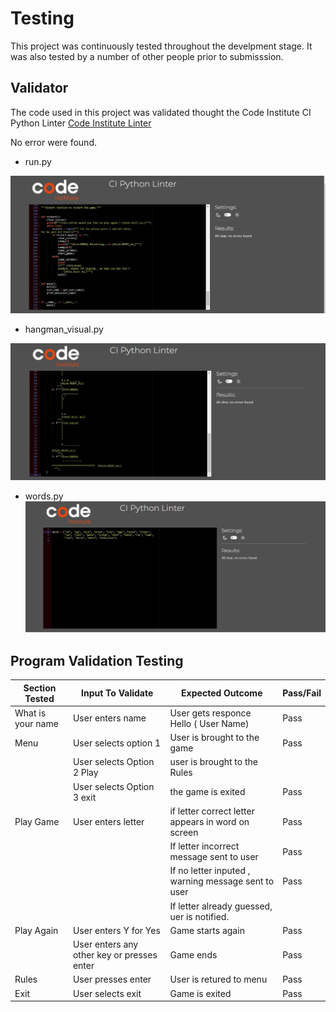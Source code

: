 # Testing

This project was continuously tested throughout the develpment stage. It was also tested by a number of other people prior to submisssion.

## Validator

The code used in this project was validated thought the Code Institute CI Python Linter [Code Institute Linter](https://pep8ci.herokuapp.com/) 

No error were found.

*   run.py

![run.py](documentation/run.JPG)

*   hangman_visual.py

![hangman visual](documentation/hangman_visual.JPG)

*   words.py
![words](documentation/words.JPG)



## Program Validation Testing

| Section Tested | Input To Validate | Expected Outcome |  Pass/Fail |
| -------------- | ----------------- | ---------------- |  --------- |
| What is your name | User enters name | User gets responce Hello ( User Name) |Pass|
| Menu |User selects  option 1|User is brought to the game |Pass
| |User selects  Option 2 Play |user is brought to the Rules ||Pass
| |User selects  Option 3 exit |the game is exited|Pass
|Play Game | User enters letter |if letter correct letter appears in word on screen|Pass
|||If letter incorrect message sent to user|Pass
|||If no letter inputed , warning message sent to user|Pass
|||If letter already guessed, uer is notified.
|Play Again| User enters Y for Yes | Game starts again|Pass
||User enters any other key or presses enter| Game ends|Pass
|Rules| User presses enter| User is retured to menu |Pass
|Exit| User selects exit| Game is exited|Pass



